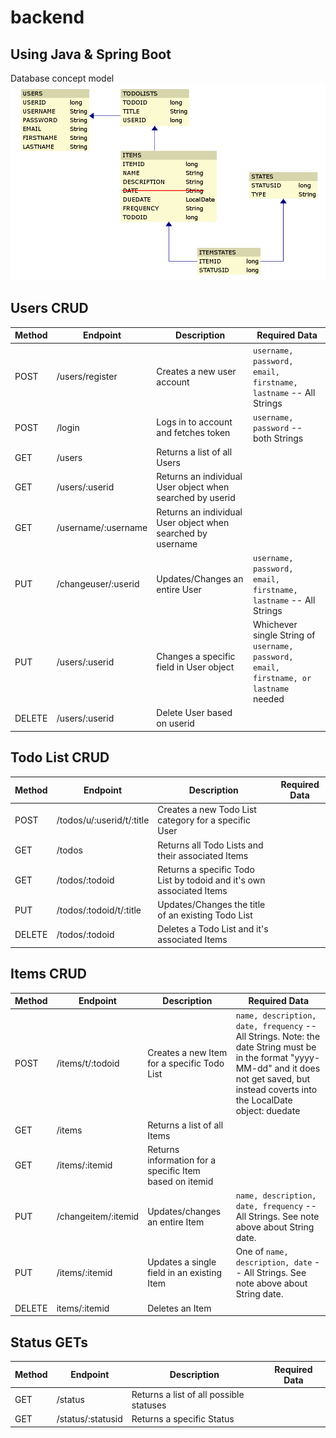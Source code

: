 # backend
## Using Java & Spring Boot

Database concept model
![backend-image](backend.png)

## Users CRUD

Method | Endpoint | Description | Required Data
--- | --- | --- | ---
POST | /users/register | Creates a new user account | `username, password, email, firstname, lastname` -- All Strings
POST | /login | Logs in to account and fetches token | `username, password` -- both Strings
GET | /users | Returns a list of all Users
GET | /users/:userid | Returns an individual User object when searched by userid
GET | /username/:username | Returns an individual User object when searched by username
PUT | /changeuser/:userid | Updates/Changes an entire User | `username, password, email, firstname, lastname` -- All Strings
PUT | /users/:userid | Changes a specific field in User object | Whichever single String of `username, password, email, firstname, or lastname` needed
DELETE | /users/:userid | Delete User based on userid

## Todo List CRUD
Method | Endpoint | Description | Required Data
--- | --- | --- | ---
POST | /todos/u/:userid/t/:title | Creates a new Todo List category for a specific User
GET | /todos | Returns all Todo Lists and their associated Items
GET | /todos/:todoid | Returns a specific Todo List by todoid and it's own associated Items
PUT | /todos/:todoid/t/:title | Updates/Changes the title of an existing Todo List
DELETE | /todos/:todoid | Deletes a Todo List and it's associated Items
## Items CRUD
Method | Endpoint | Description | Required Data
--- | --- | --- | ---
POST | /items/t/:todoid | Creates a new Item for a specific Todo List | `name, description, date, frequency` -- All Strings. Note: the date String must be in the format "yyyy-MM-dd" and it does not get saved, but instead coverts into the LocalDate object: duedate
GET | /items | Returns a list of all Items
GET | /items/:itemid | Returns information for a specific Item based on itemid
PUT | /changeitem/:itemid | Updates/changes an entire Item | `name, description, date, frequency` -- All Strings. See note above about String date.
PUT | /items/:itemid | Updates a single field in an existing Item | One of `name, description, date` -- All Strings. See note above about String date.
DELETE | items/:itemid | Deletes an Item

## Status GETs
Method | Endpoint | Description | Required Data
--- | --- | --- | ---
GET | /status | Returns a list of all possible statuses
GET | /status/:statusid | Returns a specific Status